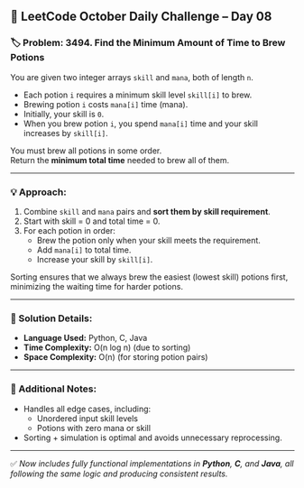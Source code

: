 ## 🧠 LeetCode October Daily Challenge – Day 08

### 🏷️ Problem: 3494. Find the Minimum Amount of Time to Brew Potions

You are given two integer arrays `skill` and `mana`, both of length `n`.

- Each potion `i` requires a minimum skill level `skill[i]` to brew.
- Brewing potion `i` costs `mana[i]` time (mana).
- Initially, your skill is `0`.  
- When you brew potion `i`, you spend `mana[i]` time and your skill increases by `skill[i]`.

You must brew all potions in some order.  
Return the **minimum total time** needed to brew all of them.

---

### 💡 Approach:

1. Combine `skill` and `mana` pairs and **sort them by skill requirement**.
2. Start with skill = 0 and total time = 0.
3. For each potion in order:
   - Brew the potion only when your skill meets the requirement.
   - Add `mana[i]` to total time.
   - Increase your skill by `skill[i]`.

Sorting ensures that we always brew the easiest (lowest skill) potions first, minimizing the waiting time for harder potions.

---

### 🔧 Solution Details:
- **Language Used:** Python, C, Java  
- **Time Complexity:** O(n log n) (due to sorting)  
- **Space Complexity:** O(n) (for storing potion pairs)  

---

### 🌟 Additional Notes:
- Handles all edge cases, including:
  - Unordered input skill levels  
  - Potions with zero mana or skill  
- Sorting + simulation is optimal and avoids unnecessary reprocessing.

---

✅ *Now includes fully functional implementations in **Python**, **C**, and **Java**, all following the same logic and producing consistent results.*
